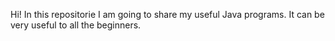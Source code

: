 Hi! 
In this repositorie I am going to share my useful Java programs. It can be very useful to all the beginners.

